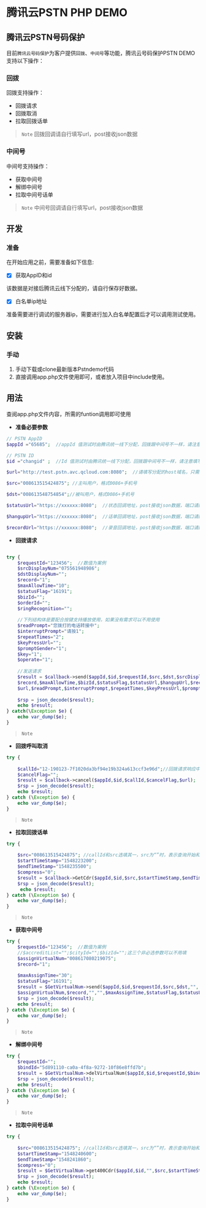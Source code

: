 腾讯云PSTN PHP DEMO
===

## 腾讯云PSTN号码保护

目前`腾讯云号码保护`为客户提供`回拨`、`中间号`等功能，腾讯云号码保护PSTN DEMO支持以下操作：

### 回拨

回拨支持操作：

- 回拨请求
- 回拨取消
- 拉取回拨话单


> `Note` 回拨回调请自行填写url，post接收json数据

### 中间号

中间号支持操作：

- 获取中间号
- 解绑中间号
- 拉取中间号话单


> `Note` 中间号回调请自行填写url，post接收json数据



## 开发

### 准备

在开始应用之前，需要准备如下信息:

- [x] 获取AppID和id

该数据是对接后腾讯云线下分配的，请自行保存好数据。

- [x] 白名单ip地址

准备需要进行调试的服务器ip，需要进行加入白名单配置后才可以调用测试使用。


## 安装



### 手动

1. 手动下载或clone最新版本Pstndemo代码
2. 直接调用app.php文件使用即可，或者放入项目中include使用。

## 用法

查阅app.php文件内容，所需的funtion调用即可使用

- **准备必要参数**

```php
// PSTN AppID
$appId ="65685";  //appId 值测试时由腾讯统一线下分配，回拨跟中间号不一样，请注意填写

// PSTN ID
$id ="changid" ;  //Id 值测试时由腾讯统一线下分配，回拨跟中间号不一样，请注意填写

$url="http://test.pstn.avc.qcloud.com:8080";  //请填写分配的host域名，只需要填写http://host这部分

$src="008613515424875"; //主叫用户，格式0086+手机号

$dst="008613548754854";//被叫用户，格式0086+手机号

$statusUrl="https://xxxxxx:8080";  //状态回调地址，post接收json数据，端口请配置80或者8080

$hangupUrl="https://xxxxxx:8080";  //话单回调地址，post接收json数据，端口请配置80或者8080

$recordUrl="https://xxxxxx:8080";  //录音回调地址，post接收json数据，端口请配置80或者8080


```

- **回拨请求**

```php

try {   
	$requestId="123456";  //数值为案例
	$srcDisplayNum="075561948986";
	$dstDisplayNum="";
	$record="1";
	$maxAllowTime="10";
	$statusFlag="16191";
	$bizId="";
	$orderId="";
	$ringRecognition="";
	
	//下列结构体是要配合按键支持播放使用，如果没有需求可以不用使用
	$readPrompt="您拨打的电话转接中";
	$interruptPrompt="请按1";
	$repeatTimes="2";
	$keyPressUrl="";
	$promptGender="1";
	$key="1";
	$operate="1";
	
	//发送请求
    $result = $callback->send($appId,$id,$requestId,$src,$dst,$srcDisplayNum,$dstDisplayNum,
	$record,$maxAllowTime,$bizId,$statusFlag,$statusUrl,$hangupUrl,$recordUrl,$orderId,$ringRecognition,
	$url,$readPrompt,$interruptPrompt,$repeatTimes,$keyPressUrl,$promptGender,$key,$operate);
	
    $rsp = json_decode($result);
    echo $result;
} catch(\Exception $e) {
    echo var_dump($e);
}
```

> `Note` 


- **回拨呼叫取消**

```php
try {
  
	$callId="12-190123-7f1020da3bf94e19b324a613ccf3e96d";//回拨请求响应中返回的 callId
	$cancelFlag="";
    $result = $callback->cancel($appId,$id,$callId,$cancelFlag,$url);
    $rsp = json_decode($result);
    echo $result;
} catch (\Exception $e) {
    echo var_dump($e);
}
```

> `Note` 

- **拉取回拨话单**

```php
try {
	
	$src="008613515424875"; //callId和src选填其一，src为“”时，表示查询开始和结束时间内的所有通话。
	$startTimeStamp="1548223200";
	$endTimeStamp="1548235500";
	$compress="0";
    $result = $callback->GetCdr($appId,$id,$src,$startTimeStamp,$endTimeStamp,$compress,$url);
    $rsp = json_decode($result);
	 echo $result;
} catch (\Exception $e) {
    echo var_dump($e);
}
```

> `Note` 

- **获取中间号**

```php
try {
	$requestId="123456";  //数值为案例
	//$accreditList="";$cityId="";$bizId="";这三个非必选参数可以不用填
	$assignVirtualNum="008617080219075";
	$record="1";
	
	$maxAssignTime="30";
	$statusFlag="16191";
	$result = $GetVirtualNum->send($appId,$id,$requestId,$src,$dst,"",
	$assignVirtualNum,$record,"","",$maxAssignTime,$statusFlag,$statusUrl,$hangupUrl,$recordUrl,$url);
    $rsp = json_decode($result);
    echo $result;
} catch (\Exception $e) {
    echo var_dump($e);
}
```

> `Note` 

- **解绑中间号**

```php
try {
	$requestId="";
	$bindId="5d891110-ca0a-4f8a-9272-10f86e8ffd7b";
	$result = $GetVirtualNum->delVirtualNum($appId,$id,$requestId,$bindId,"",$url);
    $rsp = json_decode($result);
    echo $result;
} catch (\Exception $e) {
    echo var_dump($e);
}
```

> `Note`

- **拉取中间号话单**

```php
try {
	
	$src="008613515424875"; //callId和src选填其一，src为“”时，表示查询开始和结束时间内的所有通话。
	$startTimeStamp="1548240600";
	$endTimeStamp="1548241860";
	$compress="0";
    $result = $GetVirtualNum->get400Cdr($appId,$id,"",$src,$startTimeStamp,$endTimeStamp,$compress,$url);
    $rsp = json_decode($result);
    echo $result;
} catch (\Exception $e) {
    echo var_dump($e);
}
```

